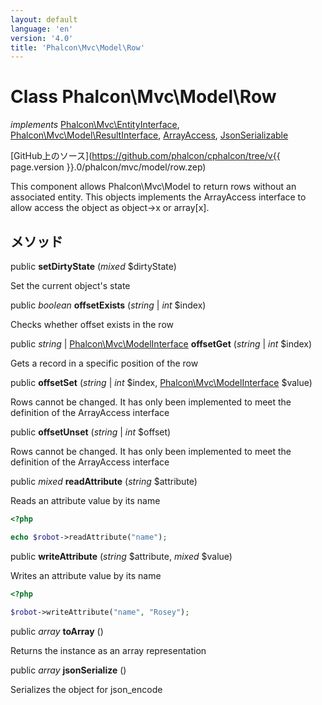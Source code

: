 ```yaml
---
layout: default
language: 'en'
version: '4.0'
title: 'Phalcon\Mvc\Model\Row'
---
```


# Class **Phalcon\Mvc\Model\Row**

*implements* [Phalcon\Mvc\EntityInterface](Phalcon_Mvc_EntityInterface), [Phalcon\Mvc\Model\ResultInterface](Phalcon_Mvc_Model_ResultInterface), [ArrayAccess](https://php.net/manual/en/class.arrayaccess.php), [JsonSerializable](https://php.net/manual/en/class.jsonserializable.php)

[GitHub上のソース](https://github.com/phalcon/cphalcon/tree/v{{ page.version }}.0/phalcon/mvc/model/row.zep)

This component allows Phalcon\Mvc\Model to return rows without an associated entity. This objects implements the ArrayAccess interface to allow access the object as object->x or array[x].

## メソッド

public **setDirtyState** (*mixed* $dirtyState)

Set the current object's state

public *boolean* **offsetExists** (*string* | *int* $index)

Checks whether offset exists in the row

public *string* | [Phalcon\Mvc\ModelInterface](Phalcon_Mvc_ModelInterface) **offsetGet** (*string* | *int* $index)

Gets a record in a specific position of the row

public **offsetSet** (*string* | *int* $index, [Phalcon\Mvc\ModelInterface](Phalcon_Mvc_ModelInterface) $value)

Rows cannot be changed. It has only been implemented to meet the definition of the ArrayAccess interface

public **offsetUnset** (*string* | *int* $offset)

Rows cannot be changed. It has only been implemented to meet the definition of the ArrayAccess interface

public *mixed* **readAttribute** (*string* $attribute)

Reads an attribute value by its name

```php
<?php

echo $robot->readAttribute("name");

```

public **writeAttribute** (*string* $attribute, *mixed* $value)

Writes an attribute value by its name

```php
<?php

$robot->writeAttribute("name", "Rosey");

```

public *array* **toArray** ()

Returns the instance as an array representation

public *array* **jsonSerialize** ()

Serializes the object for json_encode